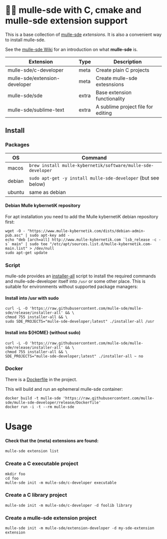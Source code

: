 # 🏋🏼 mulle-sde with C, cmake and mulle-sde extension support


This is a base collection of [mulle-sde](//github.com/mulle-sde/mulle-sde)
*extensions*. It is also a convenient way to install mulle-sde.

See the [mulle-sde Wiki](https://github.com/mulle-sde/mulle-sde/wiki) for
an introduction on what **mulle-sde** is.


Extension                      | Type      | Description
-------------------------------|-----------|-----------------------------------
mulle-sde/c-developer          | meta      | Create plain C projects
mulle-sde/extension-developer  | meta      | Create mulle-sde extesnsions
mulle-sde/sde                  | extra     | Base extension functionality
mulle-sde/sublime-text         | extra     | A sublime project file for editing


## Install

### Packages

OS      | Command
--------|------------------------------------
macos   | `brew install mulle-kybernetik/software/mulle-sde-developer`
debian  | `sudo apt-get -y install mulle-sde-developer` (but see below)
ubuntu  | same as debian


#### Debian Mulle kybernetiK repository

For apt installation you need to add the Mulle kybernetiK debian repository
first:

```
wget -O - "https://www.mulle-kybernetik.com/dists/debian-admin-pub.asc" | sudo apt-key add -
echo "deb [arch=all] http://www.mulle-kybernetik.com `lsb_release -c -s` main" | sudo tee "/etc/apt/sources.list.d/mulle-kybernetik.com-main.list" > /dev/null
sudo apt-get update
```


### Script

mulle-sde provides an [installer-all](https://raw.githubusercontent.com/mulle-sde/mulle-sde/release/installer-all) script to install the required commands and mulle-sde-developer itself into `/usr` or some other place.
This is suitable for environments without supported package managers:

#### Install into /usr with sudo

```
curl -L -O 'https://raw.githubusercontent.com/mulle-sde/mulle-sde/release/installer-all' && \
chmod 755 installer-all && \
sudo SDE_PROJECTS="mulle-sde-developer;latest" ./installer-all /usr
```

#### Install into ${HOME} (without sudo)

```
curl -L -O 'https://raw.githubusercontent.com/mulle-sde/mulle-sde/release/installer-all' && \
chmod 755 installer-all && \
SDE_PROJECTS="mulle-sde-developer;latest" ./installer-all ~ no
```

### Docker

There is a [Dockerfile](https://raw.githubusercontent.com/mulle-sde/mulle-sde-developer/release/Dockerfile) in the project.

This will build and run an ephemeral mulle-sde container:

```
docker build -t mulle-sde 'https://raw.githubusercontent.com/mulle-sde/mulle-sde-developer/release/Dockerfile'
docker run -i -t --rm mulle-sde
```


# Usage

#### Check that the (meta) extensions are found:

```
mulle-sde extension list
```

### Create a C executable project

```
mkdir foo
cd foo
mulle-sde init -m mulle-sde/c-developer executable
```

### Create a C library project

```
mulle-sde init -m mulle-sde/c-developer -d foolib library
```


### Create a mulle-sde extension project

```
mulle-sde init -m mulle-sde/extension-developer -d my-sde-extension extension
```


